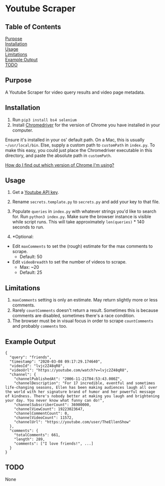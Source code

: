 # Youtube Scraper

## Table of Contents
[Purpose](#purpose)  
[Installation](#installation)  
[Usage](#usage)  
[Limitations](#limitations)  
[Example Output](#example-output)  
[TODO](#TODO)

## Purpose
A Youtube Scraper for video query results and video page metadata.

## Installation
1. Run `pip3 install bs4 selenium`
2. Install [Chromedriver](https://sites.google.com/a/chromium.org/chromedriver/downloads) for the version of 
Chrome you have installed in your computer. 


Ensure it's installed in your os' default path. On a Mac, this is usually `~/usr/local/bin`. Else, supply a custom path to `customPath` in `index.py`. To make this easy, you could just place the Chromedriver executable in this directory, and paste the absolute path in `customPath`.

[How do I find out which version of Chrome I'm using?](https://help.zenplanner.com/hc/en-us/articles/204253654-How-to-Find-Your-Internet-Browser-Version-Number-Google-Chrome)
## Usage
1. Get a [Youtube API key](https://developers.google.com/youtube/v3/getting-started). 

2. Rename `secrets.template.py` to `secrets.py` and add your key to that file. 

3. Populate `queries` in `index.py` with whatever strings you'd like to search for. Run `python3 index.py`. Make sure the browser instance is visible while script runs. This will take approximately `len(queries)` * 140 seconds to run.

4. *Optional:
  - Edit `maxComments` to set the (rough) estimate for the max comments to scrape.
    - Default: 50
  - Edit `videoBreadth` to set the number of videos to scrape. 
    - Max: ~20
    - Default: 25

## Limitations
1. `maxComments` setting is only an estimate. May return slightly more or less comments.
2. Rarely `countComments` doesn't return a result. Sometimes this is because comments are disabled, sometimes there's a race condition.
3. The browser must be in visual focus in order to scrape `countComments` and probably `comments` too.

## Example Output

```
{
  "query": "friends",
  "timestamp": "2020-03-08 09:17:29.174640",
  "videoId": "lvjc2Z48qR8",
  "videoUrl": "https://youtube.com/watch?v=lvjc2Z48qR8",
  "channel": {
    "channelPublishedAt": "2006-11-21T04:53:43.000Z",
    "channelDescription": "For 17 incredible, eventful and sometimes life-changing seasons, Ellen has been making audiences laugh all over the world with her signature brand of humor and her powerful message of kindness. There's nobody better at making you laugh and brightening your day. You never know what funny can do!",
    "channelSubscriberCount": 36900000,
    "channelViewCount": 19223023647,
    "channelCommentCount": 0,
    "channelVideoCount": 11572,
    "channelUrl": "https://youtube.com/user/TheEllenShow"
  },
  "comments": {
    "totalComments": 661,
    "length": 289,
    "comments": ["I love friends!", ...]
  }
}
```


## TODO
None
